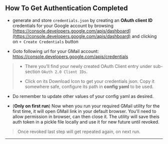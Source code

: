 
## How To Get Authentication Completed

* generate and store `credentials.json` by creating an **OAuth client ID** credentials for your Google account by browsing [https://console.developers.google.com/apis/dashboard](https://console.developers.google.com/apis/dashboard) and clicking on `+ Create Credentials` button

* Goto following url for your GMail account: https://console.developers.google.com/apis/credentials

> * There you'll find your newly created OAuth Client entry under sub-section `OAuth 2.0 Client IDs`.
>
> * Click on its Download Icon to get your credentials json. Copy it somewhere safe, configure its path in **config yaml** to be used.

* Do remember to update other values of your config yaml as desired.

* (**Only on first run**) Now when you run your required GMail utility for the first time, it will open GMail link in your default browser. You'll need to allow permission in browser, can then close it. The utility will save theis auth token in a pickle file locally and use it for new future until revoked.

> Once revoked last step will get repeated again, on next run.

---
